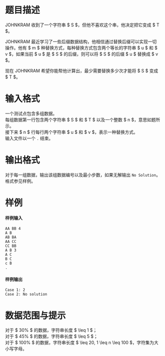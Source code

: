 
# 题目描述

JOHNKRAM 收到了一个字符串 $ S $，但他不喜欢这个串，他决定把它变成 $ T $。

JOHNKRAM 最近学习了一些后缀数据结构，他相信通过替换后缀可以实现一切操作。他有 $ m $ 种替换方式，每种替换方式包含两个等长的字符串 $ u $ 和 $ v $，如果当前 $ u $ 是 $ S $ 的后缀，则可以将 $ S $ 的后缀 $ u $ 替换成 $ v $。

现在 JOHNKRAM 希望你能帮他计算出，最少需要替换多少次才能将 $ S $ 变成 $ T $。

# 输入格式

一个测试点包含多组数据。  
每组数据第一行包含两个字符串 $ S $ 和 $ T $ 以及一个整数 $ n $，意思如题所示。  
接下来 $ n $ 行每行两个字符串 $ u $ 和 $ v $，表示一种替换方式。  
输入文件以一个 `.` 结束。

# 输出格式

对于每一组数据，输出该组数据编号以及最小步数，如果无解输出 `No Solution`。格式参见样例。

# 样例

#### 样例输入
```plain
AA BB 4
A B
AB BA
AA CC
CC BB
A B 3
A C
B C
c B
.
```

#### 样例输出
```plain
Case 1: 2
Case 2: No solution
```

# 数据范围与提示

对于 $ 30\% $ 的数据，字符串长度 $ \leq 1 $；  
对于 $ 45\% $ 的数据，字符串长度 $ \leq 5 $；  
对于 $ 100\% $ 的数据，字符串长度 $ \leq 20, 1 \leq n \leq 100 $，字符集为大小写字母。


